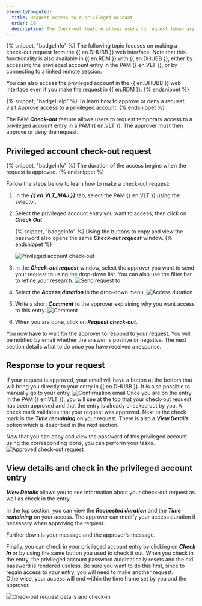 ```yaml
---
eleventyComputed:
  title: Request access to a privileged account
  order: 10
  description: The Check-out feature allows users to request temporary access to a privileged account entry in a PAM {{ en.VLT }}. The approver must then approve or deny the request.
---
```

{% snippet, "badgeInfo" %}
The following topic focuses on making a check-out request from the {{ en.DHUBB }} web interface. Note that this functionality is also available in {{ en.RDM }} with {{ en.DHUBB }}, either by accessing the privileged account entry in the PAM {{ en.VLT }}, or by connecting to a linked remote session.

You can also access the privileged account in the {{ en.DHUBB }} web interface even if you make the request in {{ en.RDM }}.
{% endsnippet %}

{% snippet, "badgeHelp" %}
To learn how to approve or deny a request, visit [Approve access to a privileged account](/pam/hub/privileged-accounts/approve-access-privileged-account/).
{% endsnippet %}

The PAM ***Check-out*** feature allows users to request temporary access to a privileged account entry in a PAM {{ en.VLT }}. The approver must then approve or deny the request.

## Privileged account check-out request

{% snippet, "badgeInfo" %}
The duration of the access begins when the request is approved.
{% endsnippet %}

Follow the steps below to learn how to make a check-out request:

1. In the ***{{ en.VLT_MAJ }}*** tab, select the PAM {{ en.VLT }} using the selector.
1. Select the privileged account entry you want to access, then click on ***Check Out***.

   {% snippet, "badgeInfo" %}
   Using the buttons to copy and view the password also opens the same ***Check-out request*** window.
   {% endsnippet %}

   ![Privileged account check-out](https://cdnweb.devolutions.net/docs/docs_en_hub_Hub2319.png)
1. In the ***Check-out request*** window, select the approver you want to send your request to using the drop-down list. You can also use the filter bar to refine your research.
![Send request to](https://cdnweb.devolutions.net/docs/docs_en_hub_Hub2304.png)
1. Select the ***Access duration*** in the drop-down menu.
![Access duration](https://cdnweb.devolutions.net/docs/docs_en_hub_Hub2305.png)
1. Write a short ***Comment*** to the approver explaining why you want access to this entry.
![Comment](https://cdnweb.devolutions.net/docs/docs_en_hub_Hub2310.png)
1. When you are done, click on ***Request check-out***.

You now have to wait for the approver to respond to your request. You will be notified by email whether the answer is positive or negative. The next section details what to do once you have received a response.

## Response to your request

If your request is approved, your email will have a button at the bottom that will bring you directly to your entry in {{ en.DHUBB }}. It is also possible to manually go to your entry.
![Confirmation email](https://cdnweb.devolutions.net/docs/docs_en_hub_Hub2306.png)
Once you are on the entry in the PAM {{ en.VLT }}, you will see at the top that your check-out request has been approved and that the entry is already checked out by you. A check mark validates that your request was approved. Next to the check mark is the ***Time remaining*** on your request. There is also a ***View Details*** option which is described in the next section.

Now that you can copy and view the password of this privileged account using the corresponding icons, you can perform your tasks.
![Approved check-out request](https://cdnweb.devolutions.net/docs/docs_en_hub_Hub2318.png)

## View details and check in the privileged account entry

***View Details*** allows you to see information about your check-out request as well as check in the entry.

In the top section, you can view the ***Requested duration*** and the ***Time remaining*** on your access. The approver can modify your access duration if necessary when approving the request.

Further down is your message and the approver's message.

Finally, you can check in your privileged account entry by clicking on ***Check In*** or by using the same button you used to check it out. When you check in the entry, the privileged account password automatically resets and the old password is rendered useless. Be sure you want to do this first, since to regain access to your entry, you will need to make another request. Otherwise, your access will end within the time frame set by you and the approver.

![Check-out request details and check-in](https://cdnweb.devolutions.net/docs/docs_en_hub_Hub2309.png)